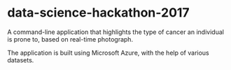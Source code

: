 # data-science-hackathon-2017
A command-line application that highlights the type of cancer an individual is prone to, based on real-time photograph. 

The application is built using Microsoft Azure, with the help of various datasets.
